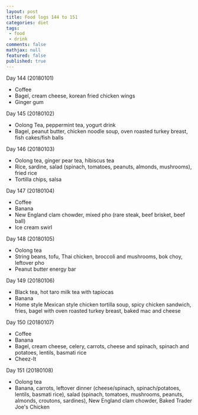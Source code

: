 ```yaml
---
layout: post
title: Food logs 144 to 151
categories: diet
tags:
 - food
 - drink
comments: false
mathjax: null
featured: false
published: true
---
```


Day 144 (20180101)
- Coffee
- Bagel, cream cheese, korean fried chicken wings
- Ginger gum

Day 145 (20180102)
- Oolong Tea, peppermint tea, yogurt drink
- Bagel, peanut butter, chicken noodle soup, oven roasted turkey breast, fish cakes/fish balls

Day 146 (20180103)
- Oolong tea, ginger pear tea, hibiscus tea
- Rice, sardine, salad (spinach, tomatoes, peanuts, almonds, mushrooms), fried rice
- Tortilla chips, salsa

Day 147 (20180104)
- Coffee
- Banana
- New England clam chowder, mixed pho (rare steak, beef brisket, beef ball)
- Ice cream swirl

Day 148 (20180105)
- Oolong tea
- String beans, tofu, Thai chicken, broccoli and mushrooms, bok choy, leftover pho
- Peanut butter energy bar

Day 149 (20180106)
- Black tea, hot taro milk tea with tapiocas
- Banana
- Home style Mexican style chicken tortilla soup, spicy chicken sandwich, fries, bagel with oven roasted turkey breast, baked mac and cheese

Day 150 (20180107)
- Coffee
- Banana
- Bagel, cream cheese, celery, carrots, cheese and spinach, spinach and potatoes, lentils, basmati rice
- Cheez-It

Day 151 (20180108)
- Oolong tea
- Banana, carrots, leftover dinner (cheese/spinach, spinach/potatoes, lentils, basmati rice), salad (spinach, tomatoes, mushrooms, peanuts, almonds, croutons, sardines), New England clam chowder, Baked Trader Joe's Chicken
